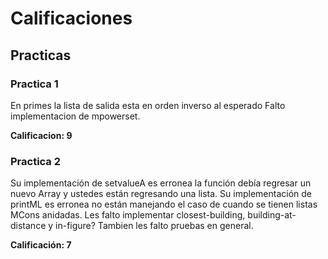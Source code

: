 # Calificaciones

## Practicas

### Practica 1

En primes la lista de salida esta en orden inverso al esperado
Falto implementacion de mpowerset.

**Calificacion: 9**

### Practica 2
Su implementación de setvalueA es erronea la función debía regresar
un nuevo Array y ustedes están regresando una lista.
Su implementación de printML es erronea no están manejando el caso 
de cuando se tienen listas MCons anidadas.
Les falto implementar closest-building, building-at-distance y in-figure?
Tambien les falto pruebas en general.

**Calificación: 7**